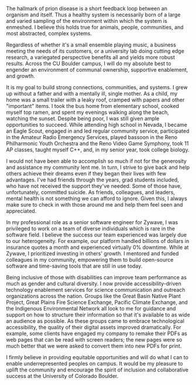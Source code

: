 The hallmark of prion disease is a short feedback loop between an organism and itself. Thus a healthy system is necessarily born of a large and varied sampling of the environment within which the system is enmeshed. I believe this holds true for animals, people, communities, and most abstracted, complex systems.

Regardless of whether it's a small ensemble playing music, a business meeting the needs of its customers, or a university lab doing cutting edge research, a variegated perspective benefits all and yields more robust results. Across the CU Boulder campus, I will do my absolute best to engender an environment of communal ownership, supportive enablement, and growth.

It is my goal to build strong connections, communities, and systems. I grew up without a father and with a mentally ill, single mother. As a child, my home was a small trailer with a leaky roof, cramped with papers and other "important" items. I took the bus home from elementary school, cooked myself top ramen, and spent my evenings walking along the beach, watching the sunset. Despite being poor, I was still given ample opportunities to succeed. While attending high school in Nevada, I became an Eagle Scout, engaged in and led regular community service, participated in the Amateur Radio Emergency Services, played bassoon in the Reno Philharmonic Youth Orchestra and the Reno Video Game Symphony, took 11 AP classes, taught myself C++, and, in my senior year, took college biology.

I would not have been able to accomplish so much if not for the generosity and assistance my community lent me. In turn, I strive to give back and help others achieve their dreams even if they began their lives with few advantages. I've had friends through the years, grad students included, who have not received the support they've needed. Some of those have, unfortunately, committed suicide. As friends, colleagues, and leaders, mental health is not something we can afford to ignore. Given this, I always make sure to check in with those around me and help them feel seen and appreciated.

In my professional role as a senior software engineer for Zywave, I was privileged to work on a team of diverse individuals which is rare in the software field. I believe the success our team experienced was largely due to our heterogeneity. For example, our platform handled billions of dollars in insurance quotes a month and experienced virtually 0% downtime. While at Zywave, I prioritized investing in others' growth. I mentored and funded colleagues in my community, empowering them to build open-source software and time-saving tools that are still in use today.

Being inclusive of those with disabilities can improve team performance as much as gender and cultural diversity. I now provide accessibility-driven technology enablement services for science communication and outreach organizations across the nation. Groups like the Great Basin Native Plant Project, Great Plains Fire Science Exchange, Pacific Climate Exchange, and the Indigenous Environmental Network all look to me for guidance and support on how to structure their information so that it's available to as wide an audience as possible. As these groups came to embrace technological accessibility, the quality of their digital assets improved dramatically. For example, some clients have engaged my company to remake their PDFs as web pages that can be read with screen readers; the new pages were so much better that we were asked to convert them into new PDFs for print.

I firmly believe in providing equitable opportunities and will do what I can to enable underrepresented peoples on campus. It would be my pleasure to uplift the community and encourage the spirit of inclusion and collaborative success at the University of Colorado Boulder.
